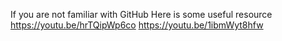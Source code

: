 If you are not familiar with GitHub Here is some useful resource
https://youtu.be/hrTQipWp6co
https://youtu.be/1ibmWyt8hfw